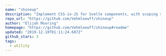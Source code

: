 ```yaml
---
name: "shineup"
description: "Implement CSS-in-JS for Svelte components, with scoping support."
repo_url: "https://github.com/Vehmloewff/shineup"
author: "Elijah Mooring"
homepage: "https://github.com/Vehmloewff/shineup#readme"
updated: "2019-12-10T01:11:24.687Z"
github_stars: 3
tags: 
  - utility
---
```

